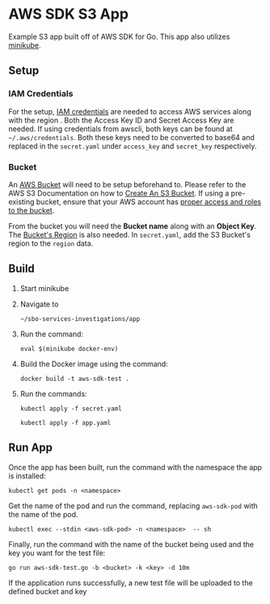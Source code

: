 ﻿# AWS SDK S3 App

Example S3 app built off of AWS SDK for Go. This app also utilizes [minikube](https://minikube.sigs.k8s.io/docs/start/).

## Setup
### IAM Credentials
For the setup, [IAM credentials](https://docs.aws.amazon.com/IAM/latest/UserGuide/id_credentials_access-keys.html) are needed to access AWS services along with the region .  Both the Access Key ID and Secret Access Key are needed. If using credentials from awscli, both keys can be found at `~/.aws/credentials`.  Both these keys need to be converted to base64 and replaced in the `secret.yaml` under `access_key` and `secret_key` respectively.  


### Bucket
An [AWS Bucket](https://docs.aws.amazon.com/AmazonS3/latest/userguide/GetStartedWithS3.html) will need to be setup beforehand to. Please refer to the AWS S3 Documentation on how to [Create An S3 Bucket](https://docs.aws.amazon.com/AmazonS3/latest/userguide/creating-bucket.html). If using a pre-existing bucket, ensure that your AWS account has [proper access and roles to the bucket](https://docs.aws.amazon.com/AmazonS3/latest/userguide/s3-access-control.html).

From the bucket you will need the **Bucket name** along with an **Object Key**. The [Bucket's Region](https://docs.aws.amazon.com/AmazonS3/latest/API/API_control_Region.html) is also needed. In `secret.yaml`, add the S3 Bucket's region to the `region` data.
## Build
1. Start minikube
2. Navigate to

   `~/sbo-services-investigations/app`

3. Run the command:
   
   `eval $(minikube docker-env)`

4. Build the Docker image using the command:

   `docker build -t aws-sdk-test .`

5. Run the commands:
   
   `kubectl apply -f secret.yaml `
   
   `kubectl apply -f app.yaml`
 
    
## Run App

Once the app has been built, run the command with the namespace the app is installed:

`kubectl get pods -n <namespace>`

Get the name of the pod and run the command, replacing `aws-sdk-pod` with the name of the pod.

`kubectl exec --stdin <aws-sdk-pod> -n <namespace>  -- sh`

Finally, run the command with the name of the bucket being used and the key you want for the test file:

`go run aws-sdk-test.go -b <bucket> -k <key> -d 10m`

If the application runs successfully, a new test file will be uploaded to the defined bucket and key


